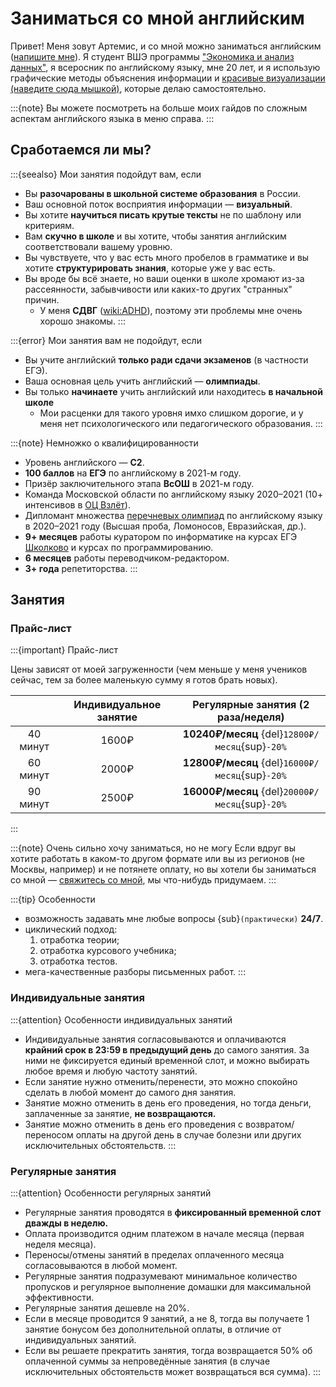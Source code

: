# Заниматься со мной английским

Привет! Меня зовут Артемис, и со мной можно заниматься английским ([напишите мне](https://t.me/artoftheblue)). Я студент ВШЭ программы ["Экономика и анализ данных"](https://www.hse.ru/ba/eda), я всеросник по английскому языку, мне 20 лет, и я использую графические методы объяснения информации и [красивые визуализации (наведите сюда мышкой)](#present-simple), которые делаю самостоятельно.

:::{note}
Вы можете посмотреть на больше моих гайдов по сложным аспектам английского языка в меню справа.
:::

## Сработаемся ли мы?

:::{seealso} Мои занятия подойдут вам, если

* Вы **разочарованы в школьной системе образования** в России.
* Ваш основной поток восприятия информации — **визуальный**.
* Вы хотите **научиться писать крутые тексты** не по шаблону или критериям.
* Вам **скучно в школе** и вы хотите, чтобы занятия английским соответствовали вашему уровню.
* Вы чувствуете, что у вас есть много пробелов в грамматике и вы хотите **структурировать знания**, которые уже у вас есть.
* Вы вроде бы всё знаете, но ваши оценки в школе хромают из-за рассеянности, забывчивости или каких-то других "странных" причин.
  * У меня **СДВГ** (<wiki:ADHD>), поэтому эти проблемы мне очень хорошо знакомы.
:::

:::{error} Мои занятия вам не подойдут, если

* Вы учите английский **только ради сдачи экзаменов** (в частности ЕГЭ).
* Ваша основная цель учить английский — **олимпиады**.
* Вы только **начинаете** учить английский или находитесь **в начальной школе**
  * Мои расценки для такого уровня имхо слишком дорогие, и у меня нет психологического или педагогического образования.
:::

:::{note} Немножко о квалифицированности

* Уровень английского — **С2**.
* **100 баллов** на **ЕГЭ** по английскому в 2021-м году.
* Призёр заключительного этапа **ВсОШ** в 2021-м году.
* Команда Московской области по английскому языку 2020–2021 (10+ интенсивов в [ОЦ Взлёт](https://olympmo.ru)).
* Дипломант множества [перечневых олимпиад](https://olimpiada.ru/article/1043) по английскому языку в 2020–2021 году (Высшая проба, Ломоносов, Евразийская, др.).
* **9+ месяцев** работы куратором по информатике на курсах ЕГЭ [Школково](https://3.shkolkovo.online) и курсах по программированию.
* **6 месяцев** работы переводчиком-редактором.
* **3+ года** репетиторства.
:::

## Занятия

### Прайс-лист

:::{important} Прайс-лист

Цены зависят от моей загруженности (чем меньше у меня учеников сейчас, тем за более маленькую сумму я готов брать новых).

| | Индивидуальное занятие | Регулярные занятия (2 раза/неделя) |
|:-:|:-:|:-:|
| 40 минут | 1600₽ | **10240₽/месяц** {del}`12800₽/месяц`{sup}`-20%` |
| 60 минут | 2000₽ | **12800₽/месяц** {del}`16000₽/месяц`{sup}`-20%` |
| 90 минут | 2500₽ | **16000₽/месяц** {del}`20000₽/месяц`{sup}`-20%` |
:::

:::{note} Очень сильно хочу заниматься, но не могу
Если вдруг вы хотите работать в каком-то другом формате или вы из регионов (не Москвы, например) и не потянете оплату, но вы хотели бы заниматься со мной — [свяжитесь со мной](https://t.me/artoftheblue), мы что-нибудь придумаем.
:::

:::{tip} Особенности

* возможность задавать мне любые вопросы {sub}`(практически)` **24/7**.
* циклический подход: 
  1. отработка теории;
  2. отработка курсового учебника;
  3. отработка тестов.
* мега-качественные разборы письменных работ.
:::


### Индивидуальные занятия

:::{attention} Особенности индивидуальных занятий 

* Индивидуальные занятия согласовываются и оплачиваются **крайний срок в 23:59 в предыдущий день** до самого занятия. За ними не фиксируется единый временной слот, и можно выбирать любое время и любую частоту занятий.
* Если занятие нужно отменить/перенести, это можно спокойно сделать в любой момент до самого дня занятия.
* Занятие можно отменить в день его проведения, но тогда деньги, заплаченные за занятие, **не возвращаются.**
* Занятие можно отменить в день его проведения с возвратом/переносом оплаты на другой день в случае болезни или других исключительных обстоятельств.
:::

### Регулярные занятия

:::{attention} Особенности регулярных занятий 

* Регулярные занятия проводятся в **фиксированный временной слот дважды в неделю.**
* Оплата производится одним платежом в начале месяца (первая неделя месяца).
* Переносы/отмены занятий в пределах оплаченного месяца согласовываются в любой момент.
* Регулярные занятия подразумевают минимальное количество пропусков и регулярное выполнение домашки для максимальной эффективности.
* Регулярные занятия дешевле на 20%.
* Если в месяце проводится 9 занятий, а не 8, тогда вы получаете 1 занятие бонусом без дополнительной оплаты, в отличие от индивидуальных занятий.
* Если вы решаете прекратить занятия, тогда возвращается 50% об оплаченной суммы за непроведённые занятия (в случае исключительных обстоятельств может возвращаться вся сумма).
:::